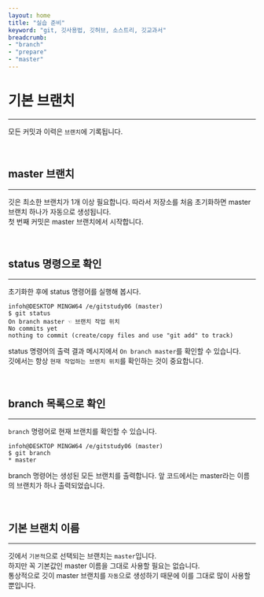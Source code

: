 ```yaml
---
layout: home
title: "실습 준비"
keyword: "git, 깃사용법, 깃허브, 소스트리, 깃교과서"
breadcrumb:
- "branch"
- "prepare"
- "master"
---
```


# 기본 브랜치
---
모든 커밋과 이력은 `브랜치`에 기록됩니다.  

<br>

## master 브랜치
---
깃은 최소한 브랜치가 1개 이상 필요합니다. 따라서 저장소를 처음 초기화하면 master 브랜치 하나가 자동으로 생성됩니다.  
첫 번째 커밋은 master 브랜치에서 시작합니다.  

<br>

## status 명령으로 확인
---
초기화한 후에 status 명령어를 실행해 봅시다.  

```
infoh@DESKTOP MINGW64 /e/gitstudy06 (master)
$ git status 
On branch master ☜ 브랜치 작업 위치
No commits yet
nothing to commit (create/copy files and use "git add" to track)
```

status 명령어의 출력 결과 메시지에서 `On branch master`를 확인할 수 있습니다.  
깃에서는 항상 `현재 작업하는 브랜치 위치`를 확인하는 것이 중요합니다.  

<br>

## branch 목록으로 확인
---
`branch` 명령어로 현재 브랜치를 확인할 수 있습니다.  

```
infoh@DESKTOP MINGW64 /e/gitstudy06 (master)
$ git branch
* master
```

branch 명령어는 생성된 모든 브랜치를 출력합니다. 앞 코드에서는 master라는 이름의 브랜치가 하나 출력되었습니다.  

<br>

## 기본 브랜치 이름
---
깃에서 `기본적`으로 선택되는 브랜치는 `master`입니다.  
하지만 꼭 기본값인 master 이름을 그대로 사용할 필요는 없습니다.  
통상적으로 깃이 master 브랜치를 `자동`으로 생성하기 때문에 이를 그대로 많이 사용할 뿐입니다.  

<br>